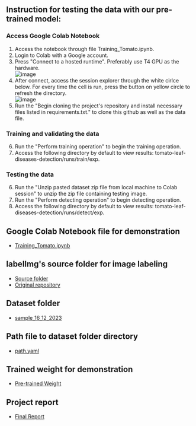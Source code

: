 ## Instruction for testing the data with our pre-trained model:
### Access Google Colab Notebook
1. Access the notebook through file Training_Tomato.ipynb.
2. Login to Colab with a Google account.
3. Press "Connect to a hosted runtime". Preferably use T4 GPU as the hardware.
<br />![image](https://github.com/themeowsketeer/tomato-leaf-diseases-detection/assets/76997829/1b8e10a1-c79c-43d2-8244-33d605b67388)
5. After connect, access the session explorer through the white cirlce below. For every time the cell is run, press the button on yellow circle to refresh the directory.
<br />![image](https://github.com/themeowsketeer/tomato-leaf-diseases-detection/assets/76997829/2f111a7b-e3e8-4e51-95ea-bb5c6a1227cb)
6. Run the "Begin cloning the project's repository and install necessary files listed in requirements.txt." to clone this github as well as the data file.
### Training and validating the data
6. Run the "Perform training operation" to begin the training operation.
7. Access the following directory by default to view results: tomato-leaf-diseases-detection/runs/train/exp.
### Testing the data
6. Run the "Unzip pasted dataset zip file from local machine to Colab session" to unzip the zip file containing testing image.
7. Run the "Perform detecting operation" to begin detecting operation.
8. Access the following directory by default to view results: tomato-leaf-diseases-detection/runs/detect/exp.

## Google Colab Notebook file for demonstration
- [Training_Tomato.ipynb](Training_Tomato.ipynb)
## labelImg's source folder for image labeling
- [Source folder](labelImg)
- [Original repository](https://github.com/HumanSignal/labelImg)
## Dataset folder
- [sample_16_12_2023](sample_16_12_2023)
## Path file to dataset folder directory
- [path.yaml](path.yaml)
## Trained weight for demonstration
- [Pre-trained Weight](weightsDemo/weight_5_classes)
## Project report
- [Final Report](<Tomato Leaf Disease Detection Using YOLOv5 Model - Project report.pdf>)
